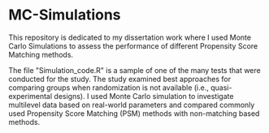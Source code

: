 # MC-Simulations
This repository is dedicated to my dissertation work where I used Monte Carlo Simulations to assess the performance of different 
Propensity Score Matching methods.

The file "Simulation_code.R" is a sample of one of the many tests that were conducted for the study. The study examined best approaches for comparing groups when randomization is not available (i.e., quasi-experimental designs).  I used Monte Carlo simulation to investigate multilevel data based on real-world parameters and compared commonly used Propensity Score Matching (PSM) methods with non-matching based methods.
